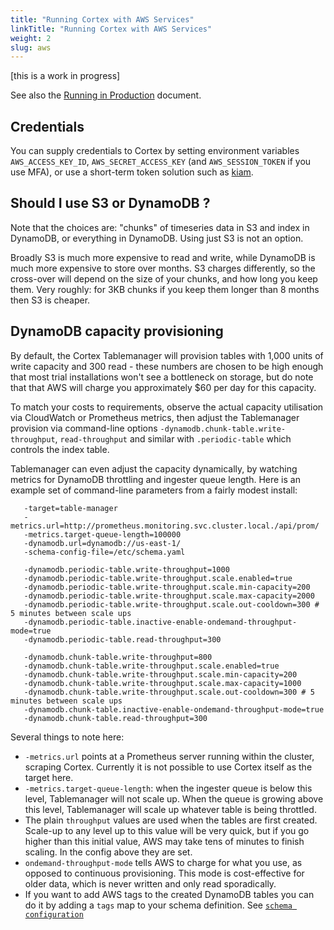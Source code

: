 ```yaml
---
title: "Running Cortex with AWS Services"
linkTitle: "Running Cortex with AWS Services"
weight: 2
slug: aws
---
```


[this is a work in progress]

See also the [Running in Production](running.md) document.

## Credentials

You can supply credentials to Cortex by setting environment variables
`AWS_ACCESS_KEY_ID`, `AWS_SECRET_ACCESS_KEY` (and `AWS_SESSION_TOKEN`
if you use MFA), or use a short-term token solution such as
[kiam](https://github.com/uswitch/kiam).

## Should I use S3 or DynamoDB ?

Note that the choices are: "chunks" of timeseries data in S3 and index
in DynamoDB, or everything in DynamoDB. Using just S3 is not an option.

Broadly S3 is much more expensive to read and write, while DynamoDB is
much more expensive to store over months.  S3 charges differently, so
the cross-over will depend on the size of your chunks, and how long
you keep them.  Very roughly: for 3KB chunks if you keep them longer
than 8 months then S3 is cheaper.


## DynamoDB capacity provisioning

By default, the Cortex Tablemanager will provision tables with 1,000
units of write capacity and 300 read - these numbers are chosen to be
high enough that most trial installations won't see a bottleneck on
storage, but do note that that AWS will charge you approximately $60
per day for this capacity.

To match your costs to requirements, observe the actual capacity
utilisation via CloudWatch or Prometheus metrics, then adjust the
Tablemanager provision via command-line options
`-dynamodb.chunk-table.write-throughput`, `read-throughput` and
similar with `.periodic-table` which controls the index table.

Tablemanager can even adjust the capacity dynamically, by watching
metrics for DynamoDB throttling and ingester queue length. Here is an
example set of command-line parameters from a fairly modest install:

```
   -target=table-manager
   -metrics.url=http://prometheus.monitoring.svc.cluster.local./api/prom/
   -metrics.target-queue-length=100000
   -dynamodb.url=dynamodb://us-east-1/
   -schema-config-file=/etc/schema.yaml

   -dynamodb.periodic-table.write-throughput=1000
   -dynamodb.periodic-table.write-throughput.scale.enabled=true
   -dynamodb.periodic-table.write-throughput.scale.min-capacity=200
   -dynamodb.periodic-table.write-throughput.scale.max-capacity=2000
   -dynamodb.periodic-table.write-throughput.scale.out-cooldown=300 # 5 minutes between scale ups
   -dynamodb.periodic-table.inactive-enable-ondemand-throughput-mode=true
   -dynamodb.periodic-table.read-throughput=300

   -dynamodb.chunk-table.write-throughput=800
   -dynamodb.chunk-table.write-throughput.scale.enabled=true
   -dynamodb.chunk-table.write-throughput.scale.min-capacity=200
   -dynamodb.chunk-table.write-throughput.scale.max-capacity=1000
   -dynamodb.chunk-table.write-throughput.scale.out-cooldown=300 # 5 minutes between scale ups
   -dynamodb.chunk-table.inactive-enable-ondemand-throughput-mode=true
   -dynamodb.chunk-table.read-throughput=300
```

Several things to note here:

- `-metrics.url` points at a Prometheus server running within the
   cluster, scraping Cortex.  Currently it is not possible to use
   Cortex itself as the target here.
- `-metrics.target-queue-length`: when the ingester queue is below
   this level, Tablemanager will not scale up. When the queue is
   growing above this level, Tablemanager will scale up whatever
   table is being throttled.
- The plain `throughput` values are used when the tables are first
   created. Scale-up to any level up to this value will be very quick,
   but if you go higher than this initial value, AWS may take tens of
   minutes to finish scaling. In the config above they are set.
- `ondemand-throughput-mode` tells AWS to charge for what you use, as
   opposed to continuous provisioning. This mode is cost-effective for
   older data, which is never written and only read sporadically.
-  If you want to add AWS tags to the created DynamoDB tables you
   can do it by adding a `tags` map to your schema definition. See
   [`schema configuration`](../configuration/schema-config-reference.md)
